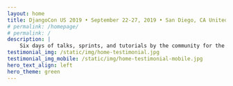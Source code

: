 ```yaml
---
layout: home
title: DjangoCon US 2019 • September 22-27, 2019 • San Diego, CA United States
# permalink: /homepage/
# permalink: /
description: |
    Six days of talks, sprints, and tutorials by the community for the community.
testimonial_img: /static/img/home-testimonial.jpg
testimonial_img_mobile: /static/img/home-testimonial-mobile.jpg
hero_text_align: left
hero_theme: green
---
```

